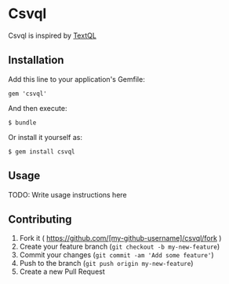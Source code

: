# Csvql

Csvql is inspired by [TextQL](https://github.com/dinedal/textql)

## Installation

Add this line to your application's Gemfile:

    gem 'csvql'

And then execute:

    $ bundle

Or install it yourself as:

    $ gem install csvql

## Usage

TODO: Write usage instructions here

## Contributing

1. Fork it ( https://github.com/[my-github-username]/csvql/fork )
2. Create your feature branch (`git checkout -b my-new-feature`)
3. Commit your changes (`git commit -am 'Add some feature'`)
4. Push to the branch (`git push origin my-new-feature`)
5. Create a new Pull Request
